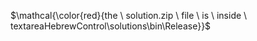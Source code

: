 
$\mathcal{\color{red}{the \ solution.zip \ file \ is \ inside \ textareaHebrewControl\solutions\bin\Release}}$